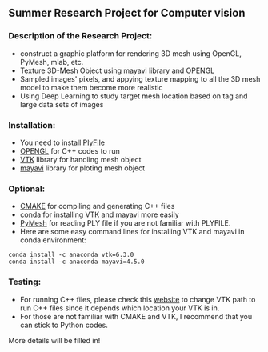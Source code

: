 ## Summer Research Project for Computer vision

### Description of the Research Project:
* construct a graphic platform for rendering 3D mesh using OpenGL, PyMesh, mlab, etc.
* Texture 3D-Mesh Object using mayavi library and OPENGL
* Sampled images' pixels, and appying texture mapping to all the 3D mesh model to make them become more realistic
* Using Deep Learning to study target mesh location based on tag and large data sets of images

### Installation:
* You need to install [PlyFile](https://github.com/dranjan/python-plyfile)
* [OPENGL](https://www.opengl.org/) for C++ codes to run
* [VTK](http://www.vtk.org/download/) library for handling mesh object
* [mayavi](http://docs.enthought.com/mayavi/mayavi/) library for ploting mesh object

### Optional:
* [CMAKE](https://cmake.org/) for compiling and generating C++ files
* [conda](https://conda.io/docs/intro.html) for installing VTK and mayavi more easily
* [PyMesh](http://pymesh.readthedocs.io/en/latest/) for reading PLY file if you are not familiar with PLYFILE.  
* Here are some easy command lines for installing VTK and mayavi in conda environment:
```
conda install -c anaconda vtk=6.3.0
conda install -c anaconda mayavi=4.5.0
```
### Testing:
* For running C++ files, please check this [website](http://www.vtk.org/Wiki/VTK/Examples/Cxx) to change VTK path to run C++ files since it depends which location your VTK is in.
* For those are not familiar with CMAKE and VTK, I recommend that you can stick to Python codes. 

More details will be filled in!